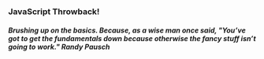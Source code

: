 ### JavaScript Throwback!

##### Brushing up on the basics.  Because, as a wise man once said, "You’ve got to get the fundamentals down because otherwise the fancy stuff isn’t going to work." Randy Pausch